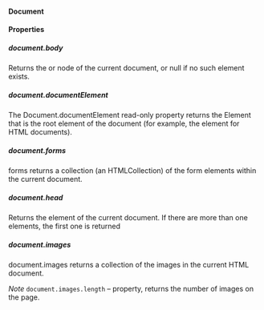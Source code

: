 #### Document

#### Properties

##### document.body

Returns the <body> or <frameset> node of the current document, or null if no such element exists.

##### document.documentElement

The Document.documentElement read-only property returns the Element that is the root element of the document (for example, the <html> element for HTML documents).

##### document.forms

forms returns a collection (an HTMLCollection) of the form elements within the current document.

##### document.head

Returns the <head> element of the current document. If there are more than one <head> elements, the first one is returned

##### document.images

document.images returns a collection of the images in the current HTML document.

*Note*
```document.images.length``` – property, returns the number of images on the page.


